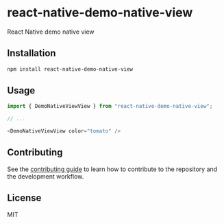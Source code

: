# react-native-demo-native-view

React Native demo native view

## Installation

```sh
npm install react-native-demo-native-view
```

## Usage

```js
import { DemoNativeViewView } from "react-native-demo-native-view";

// ...

<DemoNativeViewView color="tomato" />
```

## Contributing

See the [contributing guide](CONTRIBUTING.md) to learn how to contribute to the repository and the development workflow.

## License

MIT
